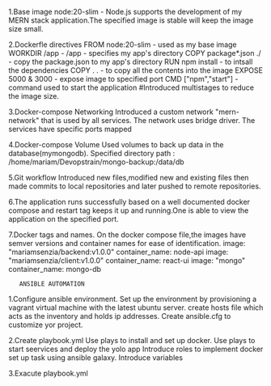 1.Base image 
    node:20-slim - Node.js supports the development of my MERN stack application.The specified image is stable will keep the image size small.

2.Dockerfle directives
    FROM  node:20-slim    - used as my base image
    WORKDIR /app - /app   - specifies my app's directory
    COPY package*.json ./ - copy the package.json to my app's directory
    RUN npm install       - to intsall the dependencies 
    COPY . .              - to copy all the contents into the image
    EXPOSE 5000 & 3000    - expose image to specified port
    CMD ["npm","start"]   - command used to start the application 
    #Introduced multistages to reduce the image size.

3.Docker-compose Networking
    Introduced a custom network "mern-network" that is used by all services.
    The network uses bridge driver.
    The services have specific ports mapped

4.Docker-compose Volume
    Used volumes to back up data in the database(mymongodb).
    Specified directory path : /home/mariam/Devopstrain/mongo-backup:/data/db

5.Git workflow
        Introduced new files,modified new and existing files then made commits to local repositories and later pushed to remote repositories.

6.The application runs successfully based on a well documented docker compose and restart tag keeps it up and running.One is able to view the application on the specified port.

7.Docker tags and names.
    On the docker compose file,the images have semver versions and container names for ease of identification.
    image: "mariamsenzia/backend:v1.0.0"     container_name: node-api
    image: "mariamsenzia/client:v1.0.0"      container_name: react-ui
    image: "mongo"                           container_name: mongo-db




       ANSIBLE AUTOMATION
1.Configure ansible environment.
   Set up the environment by provisioning a vagrant virtual machine with the latest ubuntu server.
   create hosts file which acts as the inventory and holds ip addresses.
   Create ansible.cfg to customize yor project.

2.Create playbook.yml
    Use plays to install and set up docker.
    Use plays to start seervices and deploy the yolo app
    Introduce roles to implement docker set up task using ansible galaxy.
    Introduce variables

3.Exacute playbook.yml    